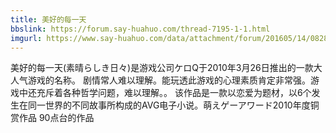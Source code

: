 ```yaml
---
title: 美好的每一天
bbslink: https://forum.say-huahuo.com/thread-7195-1-1.html
imgurl: https://www.say-huahuo.com/data/attachment/forum/201605/14/082835kb7obouit7lfodl7.png
---
```


美好的每一天(素晴らしき日々)是游戏公司ケロQ于2010年3月26日推出的一款大人气游戏的名称。
剧情常人难以理解。能玩透此游戏的心理素质肯定非常强。游戏中还充斥着各种哲学问题，难以理解。。
该作品是一款以恋爱为题材，以6个发生在同一世界的不同故事所构成的AVG电子小说。萌えゲーアワード2010年度铜赏作品 90点台的作品<!--more-->
